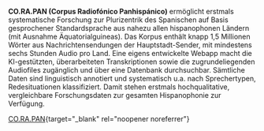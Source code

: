 **CO.RA.PAN (Corpus Radiofónico Panhispánico)** ermöglicht erstmals systematische Forschung zur Plurizentrik des Spanischen auf Basis gesprochener Standardsprache aus nahezu allen hispanophonen Ländern (mit Ausnahme Äquatorialguineas). Das Korpus enthält knapp 1,5 Millionen Wörter aus Nachrichtensendungen der Hauptstadt-Sender, mit mindestens sechs Stunden Audio pro Land. Eine eigens entwickelte Webapp macht die KI-gestützten, überarbeiteten Transkriptionen sowie die zugrundeliegenden Audiofiles zugänglich und über eine Datenbank durchsuchbar. Sämtliche Daten sind linguistisch annotiert und systematisch u.a. nach Sprechertypen, Redesituationen klassifiziert. Damit stehen erstmals hochqualitative, vergleichbare Forschungsdaten zur gesamten Hispanophonie zur Verfügung.

[CO.RA.PAN](https://corapan.online.uni-marburg.de/){target="_blank" rel="noopener noreferrer"}